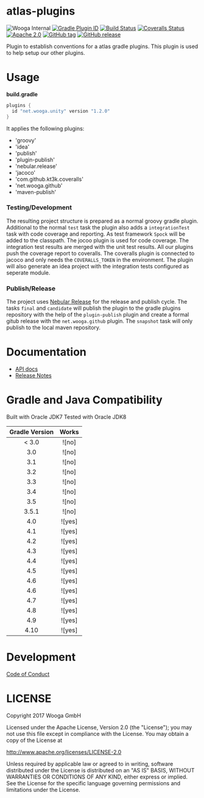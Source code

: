 atlas-plugins
=============

![Wooga Internal](https://img.shields.io/badge/wooga-internal-lightgray.svg?style=flat-square)
[![Gradle Plugin ID](https://img.shields.io/badge/gradle-net.wooga.github-brightgreen.svg?style=flat-square)](https://plugins.gradle.org/plugin/net.wooga.plugins)
[![Build Status](https://img.shields.io/travis/wooga/atlas-plugins/master.svg?style=flat-square)](https://travis-ci.org/wooga/atlas-plugins)
[![Coveralls Status](https://img.shields.io/coveralls/wooga/atlas-plugins/master.svg?style=flat-square)](https://coveralls.io/github/wooga/atlas-plugins?branch=master)
[![Apache 2.0](https://img.shields.io/badge/license-Apache%202-blue.svg?style=flat-square)](https://raw.githubusercontent.com/wooga/atlas-plugins/master/LICENSE)
[![GitHub tag](https://img.shields.io/github/tag/wooga/atlas-plugins.svg?style=flat-square)]()
[![GitHub release](https://img.shields.io/github/release/wooga/atlas-plugins.svg?style=flat-square)]()

Plugin to establish conventions for a atlas gradle plugins. This plugin is used to help setup our other plugins.

Usage
=====

**build.gradle**

```groovy
plugins {
  id "net.wooga.unity" version "1.2.0"
}
```

It applies the following plugins:

* 'groovy'
* 'idea'
* 'publish'
* 'plugin-publish'
* 'nebular.release'
* 'jacoco'
* 'com.github.kt3k.coveralls'
* 'net.wooga.github'
* 'maven-publish'

### Testing/Development

The resulting project structure is prepared as a normal groovy gradle plugin. Additional to the normal `test` task the plugin also adds a `integrationTest` task with code coverage and reporting. As test framework `Spock` will be added to the classpath. The jocoo plugin is used for code coverage. The integration test results are merged with the unit test results. All our plugins push the coverage report to coveralls. The coveralls plugin is connected to jacoco and only needs the `COVERALLS_TOKEN` in the environment. The plugin will also generate an idea project with the integration tests configured as seperate module.

### Publish/Release

The project uses [Nebular Release](https://github.com/nebula-plugins/nebula-release-plugin) for the release and publish cycle. The tasks `final` and `candidate` will publish the plugin to the gradle plugins repository with the help of the `plugin-publish` plugin and create a formal gitub release with the `net.wooga.github` plugin. The `snapshot` task will only publish to the local maven repository.


Documentation
=============

- [API docs](https://wooga.github.io/atlas-plugins/docs/api/)
- [Release Notes](RELEASE_NOTES.md)

Gradle and Java Compatibility
=============================

Built with Oracle JDK7
Tested with Oracle JDK8

| Gradle Version  | Works  |
| :-------------: | :----: |
| < 3.0           | ![no]  |
| 3.0             | ![no]  |
| 3.1             | ![no]  |
| 3.2             | ![no]  |
| 3.3             | ![no]  |
| 3.4             | ![no]  |
| 3.5             | ![no]  |
| 3.5.1           | ![no]  |
| 4.0             | ![yes] |
| 4.1             | ![yes] |
| 4.2             | ![yes] |
| 4.3             | ![yes] |
| 4.4             | ![yes] |
| 4.5             | ![yes] |
| 4.6             | ![yes] |
| 4.6             | ![yes] |
| 4.7             | ![yes] |
| 4.8             | ![yes] |
| 4.9             | ![yes] |
| 4.10            | ![yes] |

Development
===========

[Code of Conduct](docs/Code-of-conduct.md)

LICENSE
=======

Copyright 2017 Wooga GmbH

Licensed under the Apache License, Version 2.0 (the "License");
you may not use this file except in compliance with the License.
You may obtain a copy of the License at

<http://www.apache.org/licenses/LICENSE-2.0>

Unless required by applicable law or agreed to in writing, software
distributed under the License is distributed on an "AS IS" BASIS,
WITHOUT WARRANTIES OR CONDITIONS OF ANY KIND, either express or implied.
See the License for the specific language governing permissions and
limitations under the License.
